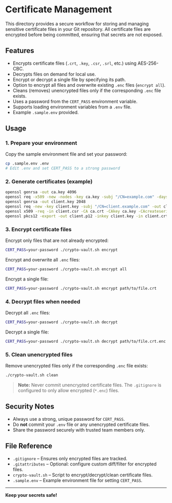 # Certificate Management

This directory provides a secure workflow for storing and managing sensitive certificate files in your Git repository. All certificate files are encrypted before being committed, ensuring that secrets are not exposed.

## Features

- Encrypts certificate files (`.crt`, `.key`, `.csr`, `.srl`, etc.) using AES-256-CBC.
- Decrypts files on demand for local use.
- Encrypt or decrypt a single file by specifying its path.
- Option to encrypt all files and overwrite existing `.enc` files (`encrypt all`).
- Cleans (removes) unencrypted files only if the corresponding `.enc` file exists.
- Uses a password from the `CERT_PASS` environment variable.
- Supports loading environment variables from a `.env` file.
- Example `.sample.env` provided.

## Usage

### 1. Prepare your environment

Copy the sample environment file and set your password:
```sh
cp .sample.env .env
# Edit .env and set CERT_PASS to a strong password
```

### 2. Generate certificates (example)

```sh
openssl genrsa -out ca.key 4096
openssl req -x509 -new -nodes -key ca.key -subj "/CN=example.com" -days 365 -out ca.crt
openssl genrsa -out client.key 2048
openssl req -new -key client.key -subj "/CN=client.example.com" -out client.csr
openssl x509 -req -in client.csr -CA ca.crt -CAkey ca.key -CAcreateserial -out client.crt -days 365
openssl pkcs12 -export -out client.p12 -inkey client.key -in client.crt
```

### 3. Encrypt certificate files

Encrypt only files that are not already encrypted:
```sh
CERT_PASS=your-password ./crypto-vault.sh encrypt
```

Encrypt and overwrite all `.enc` files:
```sh
CERT_PASS=your-password ./crypto-vault.sh encrypt all
```

Encrypt a single file:
```sh
CERT_PASS=your-password ./crypto-vault.sh encrypt path/to/file.crt
```

### 4. Decrypt files when needed

Decrypt all `.enc` files:
```sh
CERT_PASS=your-password ./crypto-vault.sh decrypt
```

Decrypt a single file:
```sh
CERT_PASS=your-password ./crypto-vault.sh decrypt path/to/file.crt.enc
```

### 5. Clean unencrypted files

Remove unencrypted files only if the corresponding `.enc` file exists:
```sh
./crypto-vault.sh clean
```

> **Note:** Never commit unencrypted certificate files. The `.gitignore` is configured to only allow encrypted (`*.enc`) files.

## Security Notes

- Always use a strong, unique password for `CERT_PASS`.
- Do **not** commit your `.env` file or any unencrypted certificate files.
- Share the password securely with trusted team members only.

## File Reference

- `.gitignore` – Ensures only encrypted files are tracked.
- `.gitattributes` – Optional: configure custom diff/filter for encrypted files.
- `crypto-vault.sh` – Script to encrypt/decrypt/clean certificate files.
- `.sample.env` – Example environment file for setting `CERT_PASS`.

---
**Keep your secrets safe!**